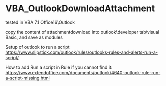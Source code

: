 # VBA_OutlookDownloadAttachment

tested in VBA 7.1 Office16\Outlook

copy the content of attachmentdownload into outlook\developer tab\visual Basic, and save as modules

Setup of outlook to run a script
https://www.slipstick.com/outlook/rules/outlooks-rules-and-alerts-run-a-script/

How to add Run a script in Rule if you cannot find it:
https://www.extendoffice.com/documents/outlook/4640-outlook-rule-run-a-script-missing.html
